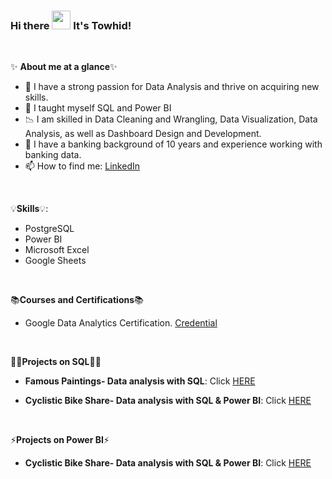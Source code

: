 
###  Hi there <img src="https://raw.githubusercontent.com/MartinHeinz/MartinHeinz/master/wave.gif" width="30px"> It's Towhid!

<p>&nbsp;</p>

✨ **About me at a glance**✨
- 👀 I have a strong passion for Data Analysis and thrive on acquiring new skills.
- 🌱 I taught myself SQL and Power BI
- 📉 I am skilled in Data Cleaning and Wrangling, Data Visualization, Data Analysis, as well as Dashboard Design and Development.
- 💉 I have a banking background of 10 years and experience working with banking data.
- 📫 How to find me: [LinkedIn](https://www.linkedin.com/in/islammdtowhidul/)

<p>&nbsp;</p>

 💡**Skills**💡:
 
- PostgreSQL
- Power BI
- Microsoft Excel
- Google Sheets


 <p>&nbsp;</p>


 📚**Courses and Certifications**📚
 
 - Google Data Analytics Certification. [Credential](https://www.coursera.org/account/accomplishments/specialization/certificate/WCQSR8TZXXPF)


<p>&nbsp;</p>

👩‍💻**Projects on SQL**👩‍💻

- **Famous Paintings- Data analysis with SQL**: Click [HERE](https://github.com/towhidrazu/Famous_Paintings-Data_analysis_with_SQL/blob/main/README.md)
 
- **Cyclistic Bike Share- Data analysis with SQL & Power BI**: Click [HERE](https://github.com/towhidrazu/Cyclistic_Bike_Share-Data_analysis_with_SQL_and_Power_BI)
 
<p>&nbsp;</p>

⚡**Projects on Power BI**⚡

- **Cyclistic Bike Share- Data analysis with SQL & Power BI**: Click [HERE](https://github.com/towhidrazu/Cyclistic_Bike_Share-Data_analysis_with_SQL_and_Power_BI)



 <p>&nbsp;</p>

 
<!--

 <p>&nbsp;</p>
 
[![Khuyen's github stats](https://github-readme-stats.vercel.app/api?username=thaiscooke&count_private=true&show_icons=true&theme=radical&hide_rank=false)](https://github.com/anuraghazra/github-readme-stats)

-->


<!--
**towhidrazu/towhidrazu** is a ✨ _special_ ✨ repository because its `README.md` (this file) appears on your GitHub profile.

Here are some ideas to get you started:

- 🔭 I’m currently working on ...
- 🌱 I’m currently learning ...
- 👯 I’m looking to collaborate on ...
- 🤔 I’m looking for help with ...
- 💬 Ask me about ...
- 📫 How to reach me: ...
- 😄 Pronouns: ...
- ⚡ Fun fact: ...
-->
